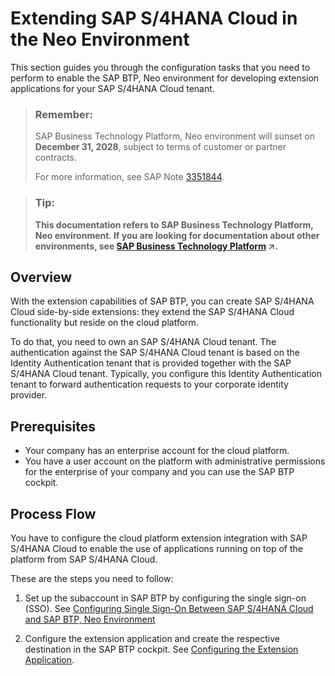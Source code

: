 <!-- loiofa132ee4bd3a4505a315ed3a8af8feae -->

# Extending SAP S/4HANA Cloud in the Neo Environment

This section guides you through the configuration tasks that you need to perform to enable the SAP BTP, Neo environment for developing extension applications for your SAP S/4HANA Cloud tenant.

> ### Remember:  
> SAP Business Technology Platform, Neo environment will sunset on **December 31, 2028**, subject to terms of customer or partner contracts.
> 
> For more information, see SAP Note [3351844](https://me.sap.com/notes/3351844).

> ### Tip:  
> **This documentation refers to SAP Business Technology Platform, Neo environment. If you are looking for documentation about other environments, see [SAP Business Technology Platform](https://help.sap.com/viewer/65de2977205c403bbc107264b8eccf4b/Cloud/en-US/6a2c1ab5a31b4ed9a2ce17a5329e1dd8.html "SAP Business Technology Platform (SAP BTP) is an integrated offering comprised of the following technology portfolios: application development; process automation; integration; data, analytics, and enterprise planning; artificial intelligence. The platform offers users the ability to turn data into business value, compose end-to-end business processes, connect entire IT landscapes, and personalize, build and extend SAP applications. This reduces the overall total cost of ownership maintaining SAP landscapes and third-party software across end-to-end business processes.") :arrow_upper_right:.**



<a name="loiofa132ee4bd3a4505a315ed3a8af8feae__section_h3w_wdk_ndb"/>

## Overview

With the extension capabilities of SAP BTP, you can create SAP S/4HANA Cloud side-by-side extensions: they extend the SAP S/4HANA Cloud functionality but reside on the cloud platform.

To do that, you need to own an SAP S/4HANA Cloud tenant. The authentication against the SAP S/4HANA Cloud tenant is based on the Identity Authentication tenant that is provided together with the SAP S/4HANA Cloud tenant. Typically, you configure this Identity Authentication tenant to forward authentication requests to your corporate identity provider.



<a name="loiofa132ee4bd3a4505a315ed3a8af8feae__section_hyx_4vl_2bb"/>

## Prerequisites

-   Your company has an enterprise account for the cloud platform.
-   You have a user account on the platform with administrative permissions for the enterprise of your company and you can use the SAP BTP cockpit.




<a name="loiofa132ee4bd3a4505a315ed3a8af8feae__section_mdb_34b_mdb"/>

## Process Flow

You have to configure the cloud platform extension integration with SAP S/4HANA Cloud to enable the use of applications running on top of the platform from SAP S/4HANA Cloud.

These are the steps you need to follow:

1.  Set up the subaccount in SAP BTP by configuring the single sign-on \(SSO\). See [Configuring Single Sign-On Between SAP S/4HANA Cloud and SAP BTP, Neo Environment](configuring-single-sign-on-between-sap-s-4hana-cloud-and-sap-btp-neo-environment-a41018f.md) 

2.  Configure the extension application and create the respective destination in the SAP BTP cockpit. See [Configuring the Extension Application](configuring-the-extension-application-4aa230f.md).


